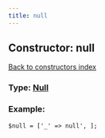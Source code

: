 ```yaml
---
title: null
---
```

## Constructor: null  
[Back to constructors index](index.md)






### Type: [Null](../types/Null.md)


### Example:

```
$null = ['_' => null', ];
```